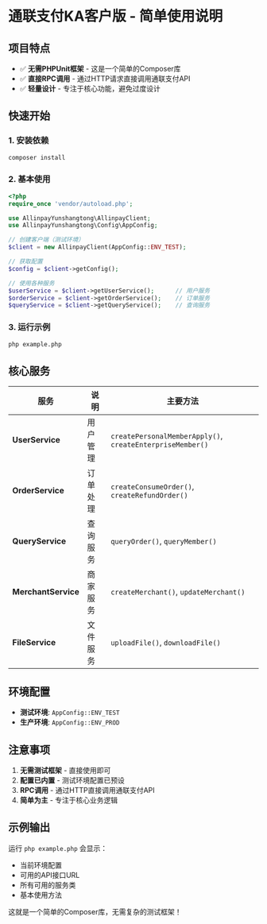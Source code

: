 # 通联支付KA客户版 - 简单使用说明

## 项目特点
- ✅ **无需PHPUnit框架** - 这是一个简单的Composer库
- ✅ **直接RPC调用** - 通过HTTP请求直接调用通联支付API
- ✅ **轻量设计** - 专注于核心功能，避免过度设计

## 快速开始

### 1. 安装依赖
```bash
composer install
```

### 2. 基本使用
```php
<?php
require_once 'vendor/autoload.php';

use AllinpayYunshangtong\AllinpayClient;
use AllinpayYunshangtong\Config\AppConfig;

// 创建客户端（测试环境）
$client = new AllinpayClient(AppConfig::ENV_TEST);

// 获取配置
$config = $client->getConfig();

// 使用各种服务
$userService = $client->getUserService();      // 用户服务
$orderService = $client->getOrderService();    // 订单服务
$queryService = $client->getQueryService();    // 查询服务
```

### 3. 运行示例
```bash
php example.php
```

## 核心服务

| 服务 | 说明 | 主要方法 |
|------|------|----------|
| **UserService** | 用户管理 | `createPersonalMemberApply()`, `createEnterpriseMember()` |
| **OrderService** | 订单处理 | `createConsumeOrder()`, `createRefundOrder()` |
| **QueryService** | 查询服务 | `queryOrder()`, `queryMember()` |
| **MerchantService** | 商家服务 | `createMerchant()`, `updateMerchant()` |
| **FileService** | 文件服务 | `uploadFile()`, `downloadFile()` |

## 环境配置

- **测试环境**: `AppConfig::ENV_TEST`
- **生产环境**: `AppConfig::ENV_PROD`

## 注意事项

1. **无需测试框架** - 直接使用即可
2. **配置已内置** - 测试环境配置已预设
3. **RPC调用** - 通过HTTP直接调用通联支付API
4. **简单为主** - 专注于核心业务逻辑

## 示例输出

运行 `php example.php` 会显示：
- 当前环境配置
- 可用的API接口URL
- 所有可用的服务类
- 基本使用方法

这就是一个简单的Composer库，无需复杂的测试框架！
